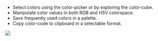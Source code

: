   * Select colors using the color-picker or by exploring the color-cube.<br>
  * Manipulate color values in both RGB and HSV colorspace.<br>
  * Save frequently used colors in a palette.<br>
  * Copy color-code to clipboard in a selectable format.
  <img src="ColorComposer.png" />

